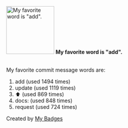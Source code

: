 <img src="https://my-badges.github.io/my-badges/favorite-word.png" alt="My favorite word is &quot;add&quot;." title="My favorite word is &quot;add&quot;." width="128">
<strong>My favorite word is &quot;add&quot;.</strong>
<br><br>

My favorite commit message words are:

1. add (used 1494 times)
2. update (used 1119 times)
3. :arrow_up: (used 869 times)
4. docs: (used 848 times)
5. request (used 724 times)


Created by <a href="https://github.com/my-badges/my-badges">My Badges</a>